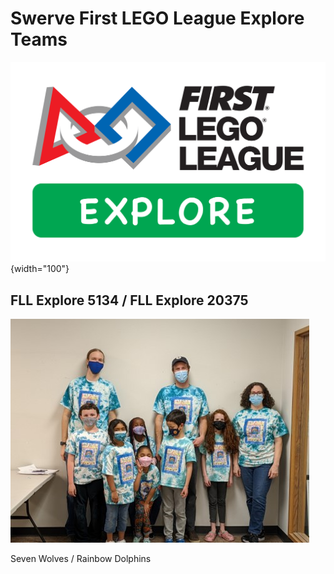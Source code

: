 # Swerve First LEGO League Explore Teams

![FLLC](../assets/images/logo_flle_rgb.png){width="100"}

## FLL Explore 5134 / FLL Explore 20375

![Seven Wolves / Rainbow Dolphins](../assets/images/flle_34195_2021.jpg)

Seven Wolves / Rainbow Dolphins
